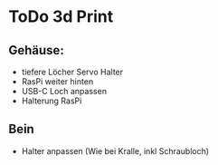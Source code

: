 # ToDo 3d Print
## Gehäuse:
- tiefere Löcher Servo Halter
- RasPi weiter hinten
- USB-C Loch anpassen
- Halterung RasPi

## Bein
- Halter anpassen (Wie bei Kralle, inkl Schraubloch) 
